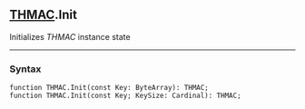 ## [THMAC](../thmac.md).Init

Initializes *THMAC* instance state

---
### Syntax
```delphi
function THMAC.Init(const Key: ByteArray): THMAC;
function THMAC.Init(const Key; KeySize: Cardinal): THMAC;
```

